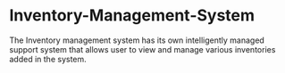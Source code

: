 # Inventory-Management-System

The Inventory  management system has its own intelligently
managed support system that allows user to view and
manage various inventories added in the system.
